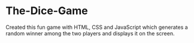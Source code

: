# The-Dice-Game
Created this fun game with HTML, CSS and JavaScript which generates a random winner among the two players and displays it on the screen.
